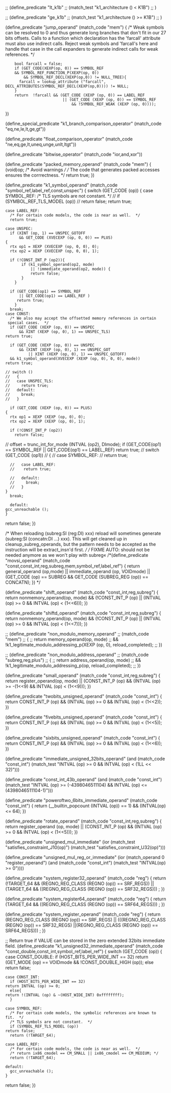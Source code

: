 ;; (define_predicate "lt_k1b"
;;   (match_test "k1_architecture () < K1B")
;; )

;; (define_predicate "ge_k1b"
;;   (match_test "k1_architecture () >= K1B")
;; )

(define_predicate "jump_operand"
  (match_code "mem")
{
/* Weak symbols can be resolved to 0 and thus generate long branches that
   don't fit in our 27 bits offsets. Calls to a function which declaration
   has the 'farcall' attribute must also use indirect calls.
   Reject weak symbols and 'farcall's here and handle that case
   in the call expanders to generate indirect calls for weak references. */

        bool farcall = false;
        if (GET_CODE(XEXP(op, 0)) == SYMBOL_REF
	    && SYMBOL_REF_FUNCTION_P(XEXP(op, 0))
            && SYMBOL_REF_DECL(XEXP(op,0)) != NULL_TREE){
          farcall = lookup_attribute ("farcall", DECL_ATTRIBUTES(SYMBOL_REF_DECL(XEXP(op,0)))) != NULL;
        }
        return  !farcall && (GET_CODE (XEXP (op, 0)) == LABEL_REF 
                             || (GET_CODE (XEXP (op, 0)) == SYMBOL_REF
                                 && !SYMBOL_REF_WEAK (XEXP (op, 0))));
})

(define_special_predicate "k1_branch_comparison_operator"
  (match_code "eq,ne,le,lt,ge,gt"))


(define_predicate "float_comparison_operator"
  (match_code "ne,eq,ge,lt,uneq,unge,unlt,ltgt"))

(define_predicate "bitwise_operator"
  (match_code "ior,and,xor"))

(define_predicate "packed_memory_operand"
  (match_code "mem")
{
        (void)op; /* Avoid warnings */
	/* The code that generates packed accesses ensures the corrrectness. */
	return true;
})

(define_predicate "k1_symbol_operand"
  (match_code "symbol_ref,label_ref,const,unspec")
{
  switch (GET_CODE (op))
    {
    case SYMBOL_REF:
      /* TLS symbols are not constant.  */
      // if (SYMBOL_REF_TLS_MODEL (op))
      // 	return false;
      return true;

    case LABEL_REF:
      /* For certain code models, the code is near as well.  */
      return true;

    case UNSPEC:
      if (XINT (op, 1) == UNSPEC_GOTOFF
       	  && GET_CODE (XVECEXP (op, 0, 0)) == PLUS)
	{
	  rtx op1 = XEXP (XVECEXP (op, 0, 0), 0);
	  rtx op2 = XEXP (XVECEXP (op, 0, 0), 1);

	  if (!CONST_INT_P (op2)){
	       if (k1_symbol_operand(op2, mode) 
	           || !immediate_operand(op2, mode)) {
	           return false;
	       }
	    }

	  if (GET_CODE(op1) == SYMBOL_REF
	      || GET_CODE(op1) == LABEL_REF )
	     return true;
        }
      break;
    case CONST:
      /* We also may accept the offsetted memory references in certain
	 special cases.  */
      if (GET_CODE (XEXP (op, 0)) == UNSPEC
          && XINT (XEXP (op, 0), 1) == UNSPEC_TLS)
	return true;

      if (GET_CODE (XEXP (op, 0)) == UNSPEC
          && (XINT (XEXP (op, 0), 1) == UNSPEC_GOT
              || XINT (XEXP (op, 0), 1) == UNSPEC_GOTOFF)
	  && k1_symbol_operand(XVECEXP (XEXP (op, 0), 0, 0), mode))
	return true;

	// switch ()
	//   {
	//   case UNSPEC_TLS:
	//     return true;
	//   default:
	//     break;
	//   }

      if (GET_CODE (XEXP (op, 0)) == PLUS)
	{
	  rtx op1 = XEXP (XEXP (op, 0), 0);
	  rtx op2 = XEXP (XEXP (op, 0), 1);

	  if (!CONST_INT_P (op2))
	    return false;

//	  offset = trunc_int_for_mode (INTVAL (op2), DImode);
	  if (GET_CODE(op1) == SYMBOL_REF
	      || GET_CODE(op1) == LABEL_REF)
	     return true;
	  // switch (GET_CODE (op1))
	  //   {
	  //   case SYMBOL_REF:
	  //     return true;

	  //   case LABEL_REF:
	  // 	return true;

	  //   default:
	  //     break;
	  //   }
	}
      break;

      default:
	gcc_unreachable ();
    }

  return false;
})


/* When reloading (subreg:SI (reg:DI) xxx) reload will sometimes generate 
   (subreg:SI (concatn:DI ...) xxx). This will get cleaned up in
   cleanup_subreg_operands, but the pattern needs to be accepted as the 
   instruction will be extract_insn'd first.  */
/* FIXME AUTO: should not be needed anymore as we won't play with subreg«
/*(define_predicate "movsi_operand"
   (match_code "const,const_int,reg,subreg,mem,symbol_ref,label_ref")
{
	return general_operand (op,mode) 
               || immediate_operand (op, VOIDmode)
               || (GET_CODE (op) == SUBREG
                   && GET_CODE (SUBREG_REG (op)) == CONCATN);
})
*/


(define_predicate "shift_operand"
  (match_code "const_int,reg,subreg")
{
	return	nonmemory_operand(op, mode) 
	   && (!CONST_INT_P (op) 
                || (INTVAL (op) >= 0 && INTVAL (op) < (1<<6)));
})

(define_predicate "shiftd_operand"
  (match_code "const_int,reg,subreg")
{
	return	nonmemory_operand(op, mode) 
	   && (!CONST_INT_P (op) 
                || (INTVAL (op) >= 0 && INTVAL (op) < (1<<7)));
})

;; (define_predicate "non_modulo_memory_operand"
;;   (match_code "mem")
;; {
;; 	return memory_operand(op, mode) 
;; 	   && !k1_legitimate_modulo_addressing_p(XEXP (op, 0), reload_completed);
;; })

;; (define_predicate "non_modulo_address_operand"
;;   (match_code "subreg,reg,plus")
;; {
;; 	return address_operand(op, mode) 
;; 	   && !k1_legitimate_modulo_addressing_p(op, reload_completed);
;; })

(define_predicate "small_operand"
  (match_code "const_int,reg,subreg")
{
	return	register_operand(op, mode) 
	   || (CONST_INT_P (op) 
                && (INTVAL (op) >= -(1<<9) && INTVAL (op) < (1<<9)));
})

(define_predicate "twobits_unsigned_operand"
  (match_code "const_int")
{
	return	CONST_INT_P (op) 
                && (INTVAL (op) >= 0 && INTVAL (op) < (1<<2));
})

(define_predicate "fivebits_unsigned_operand"
  (match_code "const_int")
{
	return	CONST_INT_P (op) 
                && (INTVAL (op) >= 0 && INTVAL (op) < (1<<5));
})

(define_predicate "sixbits_unsigned_operand"
  (match_code "const_int")
{
	return	CONST_INT_P (op) 
                && (INTVAL (op) >= 0 && INTVAL (op) < (1<<6));
})

(define_predicate "immediate_unsigned_32bits_operand"
  (and (match_code "const_int")
       (match_test "INTVAL (op) >= 0 && INTVAL (op) < (1LL << 32)")))

(define_predicate "const_int_43b_operand"
  (and (match_code "const_int")
       (match_test "INTVAL (op) >= (-4398046511104) && INTVAL (op) <= (4398046511104-1)")))


(define_predicate "poweroftwo_6bits_immediate_operand"
  (match_code "const_int")
{
        return (__builtin_popcount (INTVAL (op)) == 1) &&
	       (INTVAL(op) <= 64);
})

(define_predicate "rotate_operand"
  (match_code "const_int,reg,subreg")
{
	return	register_operand (op, mode)
		|| (CONST_INT_P (op) 
                    && (INTVAL (op) >= 0 && INTVAL (op) < (1<<5)));
})

(define_predicate "unsigned_mul_immediate"
 (ior (match_test "satisfies_constraint_J10(op)")
      (match_test "satisfies_constraint_U32(op)")))

(define_predicate "unsigned_mul_reg_or_immediate"
  (ior (match_operand 0 "register_operand")
       (and (match_code "const_int")
            (match_test "INTVAL(op) >= 0"))))

(define_predicate "system_register32_operand"
  (match_code "reg")
{
	return	(!TARGET_64 && (REGNO_REG_CLASS (REGNO (op)) == SRF_REGS)) || (TARGET_64 && ((REGNO_REG_CLASS (REGNO (op)) == SRF32_REGS))) ;
})

(define_predicate "system_register64_operand"
  (match_code "reg")
{
	return	(TARGET_64 && ((REGNO_REG_CLASS (REGNO (op)) == SRF64_REGS))) ;
})

(define_predicate "system_register_operand"
  (match_code "reg")
{
	return	(REGNO_REG_CLASS (REGNO (op)) == SRF_REGS) || (((REGNO_REG_CLASS (REGNO (op)) == SRF32_REGS) ||(REGNO_REG_CLASS (REGNO (op)) == SRF64_REGS))) ;
})


;; Return true if VALUE can be stored in the zero extended 32bits immediate field.
(define_predicate "k1_unsigned32_immediate_operand"
  (match_code "const_double,const_int,symbol_ref,label_ref")
{
  switch (GET_CODE (op))
    {
    case CONST_DOUBLE:
      if (HOST_BITS_PER_WIDE_INT == 32)
	return (GET_MODE (op) == VOIDmode && !CONST_DOUBLE_HIGH (op));
      else
	return false;

    case CONST_INT:
      if (HOST_BITS_PER_WIDE_INT == 32)
	return INTVAL (op) >= 0;
      else{
	return !(INTVAL (op) & ~(HOST_WIDE_INT) 0xffffffff);
      }

    case SYMBOL_REF:
      /* For certain code models, the symbolic references are known to fit.  */
      /* TLS symbols are not constant.  */
      if (SYMBOL_REF_TLS_MODEL (op))
	return false;
      return (!TARGET_64);

    case LABEL_REF:
      /* For certain code models, the code is near as well.  */
      /* return ix86_cmodel == CM_SMALL || ix86_cmodel == CM_MEDIUM; */
      return (!TARGET_64);

    default:
      gcc_unreachable ();
    }
  return false;
})
